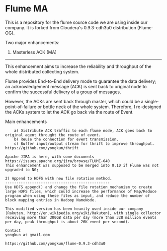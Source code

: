 Flume MA
========

This is a repository for the flume source code we are using inside our company.
It is forked from Cloudera's 0.9.3-cdh3u0 distribution (Flume-OG).

Two major enhancements:

1) Masterless ACK (MA)
----------------------

This enhancement aims to increase the reliability and throughput of the whole distributed collecting system.

Flume provides End-to-End delivery mode to guarantee the data delivery; an acknowledgement message (ACK) is sent back to original node to confirm the successful delivery of a group of messages. 

However, the ACKs are sent back through master, which could be a single-point-of-failure or bottle neck of the whole system.
Therefore, I re-designed the ACKs system to let the ACK go back via the route of Event.

Main enhancements
~~~~~~~~~~~~~~~~~
    a) Distribute ACK traffic to each flume node, ACK goes back to original agent throught the route of event.
    b) Reuse the connection for event transmission.
    c) Buffer input/output stream for thrift to improve throughput. https://github.com/yongkun/thrift

Apache JIRA is here, with some documents https://issues.apache.org/jira/browse/FLUME-640
This enhancement was supposed to be merged into 0.10 if Flume was not upgraded to NG; 

2) Append to HDFS with new file rotation method.
-----------------------------------------------
Use HDFS append() and change the file rotation mechanism to create large HDFS files, which could increase the performance of Map/Reduce program when using these files as input, and reduce the number of block mapping entries in Hadoop NameNode.

This modified version has been heavily used inside our company (Rakuten, http://en.wikipedia.org/wiki/Rakuten), with single collector receiving more than 300GB data per day (more than 328 million events per day, peak throughput is about 26K event per second).

Contact
yongkun at gmail.com

https://github.com/yongkun/flume-0.9.3-cdh3u0
